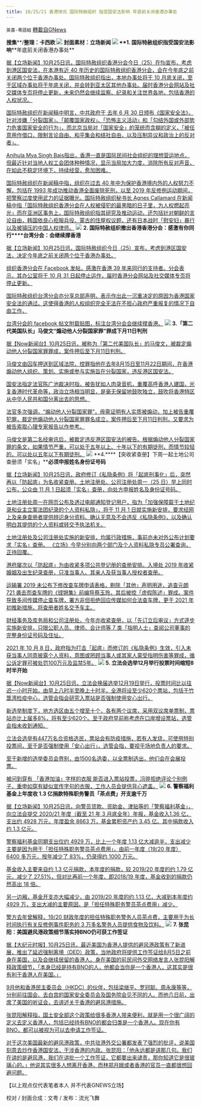 ```yaml
---
title: 10/25/21 香港快讯 国际特赦组织 指受国安法影响 年底前关闭香港办事处
---
```

`英喜-粵語組` [轉載自GNews](https://gnews.org/zh-hans/1616646/)

**搜集****/****整理：卡西欧**
![](https://assets.gnews.org/wp-content/uploads/2021/10/1025fenmian.jpg)
封面素材：立场新闻
![](https://assets.gnews.org/wp-content/uploads/2021/10/Screen-Shot-2021-10-25-at-9.48.07-AM.png)
**1. ****国际特赦组织****指受国安法影响****年底前关闭香港办事处**

[据【立场新闻】10月25日讯，国际特赦组织香港分会今日（25）在fb宣布，考虑到港区国安法，在本港有近 40 年历史的国际特赦组织香港分会，会在今年底之前关闭两个位于香港办事处。国际特赦组织指出，本地办事处将于 10 月底关闭，至于区域办事处将于年底关闭，并会转到亚太区其他办事处。届时香港分会网站及社交媒体专页将停止更新，未来仍然会继续监察、纪录和关注世界各地，包括香港的人权状况。](https://www.thestandnews.com/politics/國際特赦組織-年底前關閉香港辦事處)

[国际特赦组织在新闻稿中明言，中共政府于 去年 6 月 30 日颁布《国家安全法》，针对涉嫌「分裂国家」、「颠覆国家政权」、「恐怖主义活动」和「勾结外国或外部势力危害国家安全的行为」，而北京当局对「国家安全」的笼统而含糊的定义，「被任意用作借口，限制言论自由、和平集会和结社自由，以及压制异议和政治上的反对者」。](https://www.thestandnews.com/politics/國際特赦組織-年底前關閉香港辦事處)

[Anjhula Mya Singh Bais指出，香港一直是国际民间社会组织的理想营运地点，但最近针对当地人权工会团体种种情况，显示当局加大力度，消除所有反对声音，在如此不稳定环境下，持续经营，愈加困难。](https://www.thestandnews.com/politics/國際特赦組織-年底前關閉香港辦事處)

[国际特赦组织在新闻稿中指，组织在过去 40 年中为保护香港境内外的人权努力不懈，包括在 1993 年成功推动香港全面废除死刑，以至 2019 年反修例运动期间，把警察过度使用武力的证据曝光。国际特赦组织秘书长 Agnes Callamard 在新闻稿中指「国际特赦组织香港分会在人权被侵犯的最黑暗的日子里，为人权燃起亮光」而在亚洲区事务上，国际特赦组织指其研究及推动运动，还包括针对朝鲜的言论自由，韩国依良心拒服兵役、蒙古的住屋权议题，还有日本战时「慰安妇」暴行以及被镇压的中国人权律师。](https://www.thestandnews.com/politics/國際特赦組織-年底前關閉香港辦事處)
![](https://assets.gnews.org/wp-content/uploads/2021/10/Screen-Shot-2021-10-25-at-9.48.16-AM.png)
**2. ****国际特赦组织撤出香港****香港分会：感激有你同行****台湾分会：会继续撑香港**

[据【立场新闻】10月25日讯，国际特赦组织今日（25）宣布，考虑到港区国安法，决定今年底之前关闭两个位于香港办事处。](https://www.thestandnews.com/society/ab國際特赦組織撤出香港-香港分會感激有你同行-台灣分會會繼續撐香港)

[组织香港分会在 Facebook 发帖，感激在香港 39 年来同行的支持者。分会表示，其办公室将于 10 月 31 日起停止运作，届时香港分会网站及社交媒体专页将停止更新。](https://www.thestandnews.com/society/ab國際特赦組織撤出香港-香港分會感激有你同行-台灣分會會繼續撐香港)

[国际特赦组织台湾分会亦分享总部声明，表示作出此一沉重决定的原因为香港国家安全法的通过。这使得香港的人权组织完全无法在不担心政府严重报复的情况下自由工作，](https://www.thestandnews.com/society/ab國際特赦組織撤出香港-香港分會感激有你同行-台灣分會會繼續撐香港)

[台湾分会的 facebook 帖文附载贴图，标注台湾分会会继续撑香港。](https://www.thestandnews.com/society/ab國際特赦組織撤出香港-香港分會感激有你同行-台灣分會會繼續撐香港)
![](https://assets.gnews.org/wp-content/uploads/2021/10/Screen-Shot-2021-10-25-at-9.48.26-AM.png)
**3.****「第二代美国队长」马俊文****“****煽动他人分裂国家罪****”****罪成****下月****11****日判刑**

[据【Now新闻台】10月25日讯，被称为「第二代美国队长」的马俊文，被裁定煽动他人分裂国家罪罪成，案件押后至下月11日判刑。](https://news.now.com/home/local/player?newsId=454443)

[马俊文由囚车押送到区域法院，控罪指他在去年8月15日至11月22日期间，在香港煽动他人组织、策划、实施或参与实施旨在分裂国家，违反港区国安法。](https://news.now.com/home/local/player?newsId=454443)

[国安法指定法官陈广池裁决时指，被告犹如人肉录音机，重覆高呼香港人建国，光复香港时代革命等，政治立场相当明显，是毫无保留地鼓吹独立，鼓吹将香港特区从中华人民共和国分离出去的思想。](https://news.now.com/home/local/player?newsId=454443)

[法官多次强调，“煽动他人分裂国家罪”，毋需证明有人实质被煽动，加上被告重覆犯罪，裁定他煽动他人分裂国家罪罪名成立，案件押后至下月11日判刑，又要求为被告索取心理专家报告以作参考。](https://news.now.com/home/local/player?newsId=454443)

[马俊文是第二名经审讯后，被裁定违反港区国安法的被告。根据煽动他人分裂国家罪的条文，如果情节严重，可以处于五年以上、十年以下的有期徒刑，而情节较轻的，可以处以五年以下有期徒刑。](https://news.now.com/home/local/player?newsId=454443)
![](https://assets.gnews.org/wp-content/uploads/2021/10/Screen-Shot-2021-10-25-at-9.48.35-AM.png)
**4.****【突收紧查册】下周一起土地公司查册须「实名」****必须申报姓名身份证号码**

[据【立场新闻】10月25日讯，政府修订《私隐条例》将「起底刑事化」后，突然再以「防起底」为名收紧查册。土地注册处、公司注册处周一（25 日）早上同时公布，公众由 11 月 1 日起须「实名」查册，向处方申报姓名及身份证号码。](https://www.thestandnews.com/society/突收緊查冊下周一起土地公司查冊須實名-申報姓名身份證號碼)

[土地注册处周一在网页公布及透过电邮通知登记用户，指为「加强保障载于土地纪录和业主立案法团纪录的个人资料私隐」，将于 11 月 1 日就实施新安排，要求经网上及亲身查册者提供辨识身分资料、确认无意及不会违反《私隐条例》，以及确认明白其提供的个人资料或转交予执法机关。](https://www.thestandnews.com/society/突收緊查冊下周一起土地公司查冊須實名-申報姓名身份證號碼)

[土地注册处及公司注册处实施的新安排，均属行政措施，事前亦未对外公布计划要求「实名」查册。 《立场》今早分别向两个部门及个人资料私隐专员公署查询，正待回覆。](https://www.thestandnews.com/society/突收緊查冊下周一起土地公司查冊須實名-申報姓名身份證號碼)

[港府屡次以「防起底」为由收紧多项公共登记册的查册安排。入境处 2019 年收紧婚姻及出生纪录查册，只准当事人、其亲人及获当事人授权者查册。](https://www.thestandnews.com/society/突收緊查冊下周一起土地公司查冊須實名-申報姓名身份證號碼)

[运输署 2019 未公布下修改查车牌申请表格，剔除「其他」声明用途，追查元朗 721 袭击而查车牌的《铿锵集》前编导蔡玉玲，其后被控「虚假陈述」罪成。案件导致多间传媒停止查车牌，署方非但拒绝回应传媒如何合法查车牌，更于 2021 年初推新措施，将查册者姓名交予车主。](https://www.thestandnews.com/society/突收緊查冊下周一起土地公司查冊須實名-申報姓名身份證號碼)

[财经事务及库务局和公司注册处，今年亦收紧查册，以「先订立后审议」方式逐步实施新安排，只限公职人员、律师、会计师等 7 类「指明人士」查阅公司董事的完整身份证号码及住址。](https://www.thestandnews.com/society/突收緊查冊下周一起土地公司查冊須實名-申報姓名身份證號碼)

[2021 年 10 月 8 日，政府指为打击「起底」而修订的《私隐条例》生效，引入未获当事人同意披露个人资料，意图或罔顾当事人或其家人蒙受指明伤害等罪成，循公诉定罪可被处罚100万元及监禁5年。](https://www.thestandnews.com/society/突收緊查冊下周一起土地公司查冊須實名-申報姓名身份證號碼)
![](https://assets.gnews.org/wp-content/uploads/2021/10/Screen-Shot-2021-10-25-at-9.48.47-AM.png)
**5. ****立法会选举****12****月举行****投票时间缩短****8****时半开始**

[据【Now新闻台】10月25日讯，立法会换届选举12月19日举行，投票时间比以往迟一小时开始，由早上八时半至晚上十时半，全港将设至少620个票站，包括于竹篙湾检疫中心，选管会指会研究入票站是否强制使用安心出行。](https://news.now.com/home/local/player?newsId=454441)

[新选举制度下，地方选区由五个增至十个，各有两个议席，采用双议席单票制，票站亦比上届多8%，将有至少620个。至于政府早前称考虑在口岸增设票站，选管会指未收到通知。](https://news.now.com/home/local/player?newsId=454441)

[立法会选举有447万名合资格选民，票站会有防疫措施，若有人发烧，可使用特别投票间，至于是否强制使用「安心出行」，选管会指，要视乎场地负责人的要求。](https://news.now.com/home/local/player?newsId=454441)

[至于新增的选举委员会界别，由1500名选委，以全票制选出，他们会在会展投票。](https://news.now.com/home/local/player?newsId=454441)

[被问到穿有 「香港加油」字样的衣服 能否进入票站投票，冯骅拒绝评论个别例子，重申如穿有疑似宣传字句的衣服，工作人员会提供背心遮盖。](https://news.now.com/home/local/player?newsId=454441)
![](https://assets.gnews.org/wp-content/uploads/2021/10/Screen-Shot-2021-10-25-at-9.49.02-AM.png)
**6. ****警察福利基金上年度收**** 1.3 ****亿捐款****特殊职务警员「茶点费」开支逾千万**

[据【立场新闻】10月25日讯，向警员贷款、资助金、津贴等的「警察福利基金」，向立法会提交 2020/21 年度（截至 21 年 3 月底全年）年报，基金收入1.36 亿，支出约 4928 万元，年度盈余 8663 万，基金累积资产约 3.45 亿。其中捐款收入约 1.3 亿元。](https://www.thestandnews.com/politics/警察福利基金上年度收-13-億捐款-特殊職務警員茶點費開支逾千萬)

[警察福利基金同期支出仅约 4929 万，比上一个年度 1.13 亿大减逾半，支出减少主要是因为用于「担任特殊职务警员茶点费用」，由前一年度（19/20 年度） 6400 多万元，按年减少了 83%，仍录得约 1000 万元。](https://www.thestandnews.com/politics/警察福利基金上年度收-13-億捐款-特殊職務警員茶點費開支逾千萬)

[基金收入主要来自约 1.3 亿元捐款，本年度的捐款，较 2019/20 年度的约 1.79 亿元，减少了 27.51%，但对比再前一个年度、即2018/19 年度，基金收到的捐款仍然高出 18 倍。](https://www.thestandnews.com/politics/警察福利基金上年度收-13-億捐款-特殊職務警員茶點費開支逾千萬)

[另一边厢，基金开支亦大幅减少，由 2019/20 年度的约 1.13 亿，大减到本年度约 4929 万，支出大减的主要原因，是「担任特殊职务警员茶点费用」减少。](https://www.thestandnews.com/politics/警察福利基金上年度收-13-億捐款-特殊職務警員茶點費開支逾千萬)

[警方去年曾解释，19/20 财政年度的担任特殊职务警务人员茶点费，主要用于为长时间执行有关反修例事件职务的 3 万多名警务人员提供食物及饮料。](https://www.thestandnews.com/politics/警察福利基金上年度收-13-億捐款-特殊職務警員茶點費開支逾千萬)
![](https://assets.gnews.org/wp-content/uploads/2021/10/Screen-Shot-2021-10-25-at-9.49.20-AM.png)
**7. ****张昆阳：美国避风港政策细节落实****持****BNO****仍可获工作签证**

[据【大纪元时报】10月25日讯，最近美国为香港人提供的避风港政策有了新进展，推出了延迟强制离境（DED）政策，当地政府将提供工作签证给8月5日之前身在美国，以及会继续居留的香港人。身在美国的前民间外交网络发言人张昆阳解释政策细节，「本身已经是持有BNO的人，他都会当你是一个香港人，这其实是很有利于香港人在美国。」](https://hk.epochtimes.com/news/2021-10-23/65804056)

[9月他和香港民主委员会（HKDC）的伙伴，包括梁继平、罗冠聪、周永康等等，分别前往国会、去白宫的国家安全委员会及国务院会见不同的人。而他几日前，出席了美国的听证会，去讲述关于香港的避风港措施。](https://hk.epochtimes.com/news/2021-10-23/65804056)

[张昆阳解释指，国土安全部这个政策给很多香港人带来便利，就是用一个很广阔的定义去定义香港人，包括已经持有BNO的都会归类是一个香港人。现在你有BNO，都可以被视为可以去申请工作签证。](https://hk.epochtimes.com/news/2021-10-23/65804056)

[对于这次美国最新的避风港政策，中共驻港外交公署都发表了强烈的批评，说美国刻意去炒作香港国安法，干涉香港的内政。张昆阳：「他永远都是讲那几句。我们在讲的是避风港，我们在讲批一个工作签证，它都要出来谴责，那你知道它是很玻璃心的。」他说其实很多人想离开香港，而林郑月娥或者香港的官员一直都很想回避问题。](https://hk.epochtimes.com/news/2021-10-23/65804056)

【以上观点仅代表笔者本人 并不代表GNEWS立场】

校对 / 封面合成：文粤 / 发布：流光飞舞
